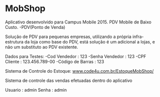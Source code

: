 # MobShop

Aplicativo desenvolvido para Campus Mobile 2015.
PDV Mobile de Baixo Custo.
-PDV(Ponto de Venda)

Solução de PDV para pequenas empresas, utilizando a própria infra-estrutura da loja como base do PDV, está solução é um adicional a lojas, e não um substituto ao PDV existente.


Dados para Testes:
-Cod Vendedor : 123
-Senha Vendedor : 123
-CPF Cliente : 123.456.789-00
-Código de Barras : 123

Sistema de Controle do Estoque:
www.code4u.com.br/EstoqueMobShop/

Sistema de controle das vendas efetuadas dentro do aplicativo

Usuario : admin
Senha : admin
